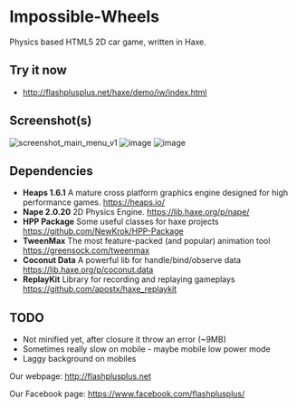 # Impossible-Wheels
Physics based HTML5 2D car game, written in Haxe.

## Try it now
- http://flashplusplus.net/haxe/demo/iw/index.html

## Screenshot(s)
![screenshot_main_menu_v1](https://user-images.githubusercontent.com/13141660/55689407-564db880-5984-11e9-99cf-dc60f2388ff1.jpg)
![image](https://user-images.githubusercontent.com/13141660/59469264-9aea4a00-8e34-11e9-9797-cda406b638f9.png)
![image](https://user-images.githubusercontent.com/13141660/59469310-c836f800-8e34-11e9-9cdf-f2873cc3e6d6.png)

## Dependencies
- **Heaps 1.6.1** A mature cross platform graphics engine designed for high performance games. https://heaps.io/
- **Nape 2.0.20** 2D Physics Engine. https://lib.haxe.org/p/nape/
- **HPP Package** Some useful classes for haxe projects https://github.com/NewKrok/HPP-Package
- **TweenMax** The most feature-packed (and popular) animation tool https://greensock.com/tweenmax
- **Coconut Data** A powerful lib for handle/bind/observe data https://lib.haxe.org/p/coconut.data
- **ReplayKit** Library for recording and replaying gameplays https://github.com/apostx/haxe_replaykit

## TODO
- Not minified yet, after closure it throw an error (~9MB)
- Sometimes really slow on mobile - maybe mobile low power mode
- Laggy background on mobiles

Our webpage:
http://flashplusplus.net

Our Facebook page:
https://www.facebook.com/flashplusplus/

